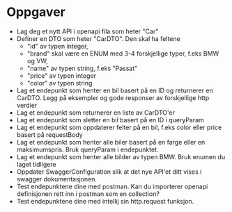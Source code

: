 # Oppgaver
- Lag deg et nytt API i openapi fila som heter "Car"
- Definer en DTO som heter "CarDTO". Den skal ha feltene 
  - "id" av typen integer,
  - "brand" skal være en ENUM med 3-4 forskjellige typer, f.eks BMW og VW,
  - "name" av typen string, f.eks "Passat"
  - "price" av typen integer
  - "color" av typen string
- Lag et endepunkt som henter en bil basert på en ID og returnerer en CarDTO. Legg på eksempler og gode responser av forskjellige http verdier
- Lag et endepunkt som returnerer en liste av CarDTO'er
- Lag et endepunkt som sletter en bil basert på en ID i queryParam
- Lag et endepunkt som oppdaterer felter på en bil, f.eks color eller price basert på requestBody
- Lag et endepunkt som henter alle biler basert på en farge eller en maksimumspris. Bruk queryParam i endepunktet.
- Lag et endepunkt som henter alle bilder av typen BMW. Bruk enumen du laget tidligere
- Oppdater SwaggerConfiguration slik at det nye API'et ditt vises i swagger dokumentasjonen.
- Test endepunktene dine med postman. Kan du importerer openapi definisjonen rett inn i postman som en collection?
- Test endepunktene dine med intellij sin http.request funksjon.